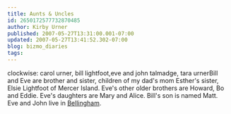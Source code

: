 ```yaml
---
title: Aunts & Uncles
id: 2650172577732870485
author: Kirby Urner
published: 2007-05-27T13:31:00.001-07:00
updated: 2007-05-27T13:41:52.302-07:00
blog: bizmo_diaries
tags: 
---
```


[](https://blogger.googleusercontent.com/img/b/R29vZ2xl/AVvXsEghh7vBRonqTqkgKJ3PM8zlDH7cLBuw83Gw-c3ZZdy01XYpS8JVCZNbrBCTfLGWxVEhol0fj17mh-uH5US6x3NxDbxSLq64XaG2J3Bqo4d2gDKRNOrBfE6vQwXda99JpA4oUb3k/s1600-h/auntsuncles.jpg)clockwise: carol urner, bill lightfoot,eve and john talmadge, tara urnerBill and Eve are brother and sister, children of my dad's mom Esther's sister, Elsie Lightfoot of Mercer Island. Eve's other older brothers are Howard, Bo and Eddie. Eve's daughters are Mary and Alice. Bill's son is named Matt. Eve and John live in [Bellingham](http://worldgame.blogspot.com/2006/11/family-friends.html).